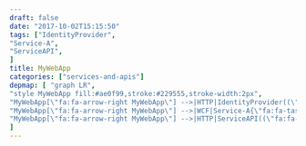 ```yaml
---
draft: false
date: "2017-10-02T15:15:50"
tags: ["IdentityProvider",
"Service-A",
"ServiceAPI",
]
title: MyWebApp
categories: ["services-and-apis"]
depmap: [ "graph LR",
"style MyWebApp fill:#ae0f99,stroke:#229555,stroke-width:2px",
"MyWebApp[\"fa:fa-arrow-right MyWebApp\"] -->|HTTP|IdentityProvider((\"fa:fa-globe IdentityProvider\"))",
"MyWebApp[\"fa:fa-arrow-right MyWebApp\"] -->|WCF|Service-A{\"fa:fa-tasks Service-A\"}",
"MyWebApp[\"fa:fa-arrow-right MyWebApp\"] -->|HTTP|ServiceAPI((\"fa:fa-globe ServiceAPI\"))",
]
---
```

			